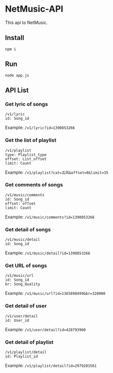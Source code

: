# NetMusic-API

This api to NetMusic.

## Install
```
npm i
```

## Run

```
node app.js
```

## API List

### Get lyric of songs

```
/v1/lyric
id: Song_id
```

Example: `/v1/lyric?id=1390853266`

### Get the list of playlist

```
/v1/playlist
type: Playlist_type
offset: List_offset
limit: Count
```

Example: `/v1/playlist?cat=古风&offset=0&limit=35`

### Get comments of songs

```
/v1/music/comments
id: Song_id
offset: offset
limit: Count
```

Example: `/v1/music/comments?id=1390853266`

### Get detail of songs

```
/v1/music/detail
id: Song_id
```

Example: `/v1/music/detail?id=1390853266`

### Get URL of songs

```
/v1/music/url
id: Song_id
br: Song_Quality
```

Example: `/v1/music/url?id=1365898499&br=320000`

### Get detail of user

```
/v1/user/detail
id: User_id
```

Example: `/v1/user/detail?id=428793960`

### Get detail of playlist

```
/v1/playlist/detail
id: Playlist_id
```

Example: `/v1/playlist/detail?id=2979201561`
